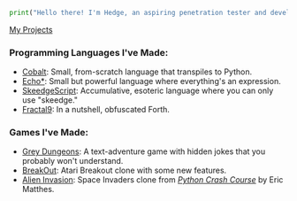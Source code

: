 ```python
print("Hello there! I'm Hedge, an aspiring penetration tester and developer!")
```

[My Projects](https://github.com/hedgenull/)

### Programming Languages I've Made:
- [Cobalt](https://github.com/hedgenull/cobalt/): Small, from-scratch language that transpiles to Python.
- [Echo*](https://github.com/hedgenull/echo-star/): Small but powerful language where everything's an expression.
- [SkeedgeScript](https://github.com/hedgenull/skeedgescript/): Accumulative, esoteric language where you can only use "skeedge."
- [Fractal9](https://github.com/hedgenull/fractal9/): In a nutshell, obfuscated Forth.

### Games I've Made:
- [Grey Dungeons](https://github.com/hedgenull/grey-dungeons): A text-adventure game with hidden jokes that you probably won't understand.
- [BreakOut](https://github.com/hedgenull/breakout/): Atari Breakout clone with some new features.
- [Alien Invasion](https://github.com/hedgenull/alieninvasion/): Space Invaders clone from [_Python Crash Course_](https://nostarch.com/python-crash-course-3rd-edition) by Eric Matthes.
